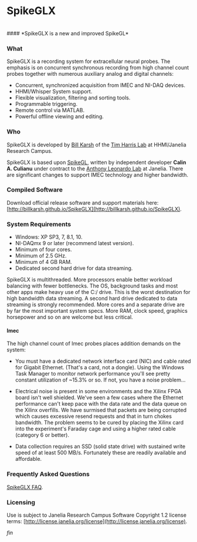 SpikeGLX
=========

<br>
#### *SpikeGLX is a new and improved SpikeGL*
<br>

### What

SpikeGLX is a recording system for extracellular neural probes. The emphasis
is on concurrent synchronous recording from high channel count probes together
with numerous auxiliary analog and digital channels:

* Concurrent, synchronized acquisition from IMEC and NI-DAQ devices.
* HHMI/Whisper System support.
* Flexible visualization, filtering and sorting tools.
* Programmable triggering.
* Remote control via MATLAB.
* Powerful offline viewing and editing.

### Who

SpikeGLX is developed by [Bill Karsh](https://www.janelia.org/people/bill-karsh)
of the [Tim Harris Lab](https://www.janelia.org/lab/harris-lab-apig) at
HHMI/Janelia Research Campus.

SpikeGLX is based upon [SpikeGL](https://github.com/cculianu/SpikeGL.git),
written by independent developer **Calin A. Culianu** under contract to the
[Anthony Leonardo Lab](https://www.janelia.org/lab/leonardo-lab) at Janelia.
There are significant changes to support IMEC technology and higher bandwidth.

### Compiled Software

Download official release software and support materials here:
[http://billkarsh.github.io/SpikeGLX](http://billkarsh.github.io/SpikeGLX).

### System Requirements

* Windows: XP SP3, 7, 8.1, 10.
* NI-DAQmx 9 or later (recommend latest version).
* Minimum of four cores.
* Minimum of 2.5 GHz.
* Minimum of 4 GB RAM.
* Dedicated second hard drive for data streaming.

SpikeGLX is multithreaded. More processors enable better workload
balancing with fewer bottlenecks. The OS, background tasks and most other
apps make heavy use of the C:/ drive. This is the worst destination for
high bandwidth data streaming. A second hard drive dedicated to data
streaming is strongly recommended. More cores and a separate drive are
by far the most important system specs. More RAM, clock speed, graphics
horsepower and so on are welcome but less critical.

#### Imec

The high channel count of Imec probes places addition demands on the
system:

* You must have a dedicated network interface card (NIC) and cable
rated for Gigabit Ethernet. (That's a card, not a dongle). Using the
Windows Task Manager to monitor network performance you'll see pretty
constant utilization of ~15.3% or so. If not, you have a noise problem...

* Electrical noise is present in some environments and the Xilinx FPGA
board isn't well shielded. We've seen a few cases where the Ethernet
performance can't keep pace with the data rate and the data queue on the
Xilinx overfills. We have surmised that packets are being corrupted which
causes excessive resend requests and that in turn chokes bandwidth. The
problem seems to be cured by placing the Xilinx card into the experiment's
Faraday cage and using a higher rated cable (category 6 or better).

* Data collection requires an SSD (solid state drive) with sustained
write speed of at least 500 MB/s. Fortunately these are readily available
and affordable.

### Frequently Asked Questions

[SpikeGLX FAQ](Markdown/SpikeGLX_FAQ.md).

### Licensing

Use is subject to Janelia Research Campus Software Copyright 1.2 license terms:
[http://license.janelia.org/license](http://license.janelia.org/license).


_fin_

